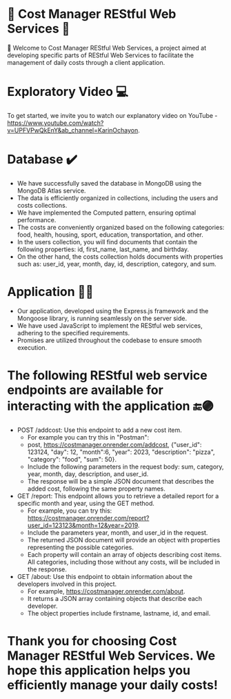 # 💸 Cost Manager REStful Web Services 💸

👋 Welcome to Cost Manager REStful Web Services, a project aimed at developing specific parts of REStful Web Services to facilitate the management of daily costs through a client application.

# Exploratory Video 💻
To get started, we invite you to watch our explanatory video on YouTube - https://www.youtube.com/watch?v=UPFVPwQkEnY&ab_channel=KarinOchayon.

# Database ✔️
- We have successfully saved the database in MongoDB using the MongoDB Atlas service.
- The data is efficiently organized in collections, including the users and costs collections.
- We have implemented the Computed pattern, ensuring optimal performance.
- The costs are conveniently organized based on the following categories: food, health, housing, sport, education, transportation, and other.
- In the users collection, you will find documents that contain the following properties: id, first_name, last_name, and birthday.
- On the other hand, the costs collection holds documents with properties such as: user_id, year, month, day, id, description, category, and sum.

# Application 👩‍💻
- Our application, developed using the Express.js framework and the Mongoose library, is running seamlessly on the server side.
- We have used JavaScript to implement the REStful web services, adhering to the specified requirements.
- Promises are utilized throughout the codebase to ensure smooth execution.

# The following REStful web service endpoints are available for interacting with the application 🔚🟣
  - POST /addcost: Use this endpoint to add a new cost item.
     - For example you can try this in "Postman":
     - post, https://costmanager.onrender.com/addcost, {"user_id": 123124, "day": 12, "month":6, "year": 2023, "description": "pizza", "category": "food", "sum": 50}.
     - Include the following parameters in the request body: sum, category, year, month, day, description, and user_id.
     - The response will be a simple JSON document that describes the added cost, following the same property names.
 -  GET /report: This endpoint allows you to retrieve a detailed report for a specific month and year, using the GET method.
     - For example, you can try this: https://costmanager.onrender.com/report?user_id=123123&month=12&year=2019.
     - Include the parameters year, month, and user_id in the request.
     - The returned JSON document will provide an object with properties representing the possible categories.
     - Each property will contain an array of objects describing cost items. All categories, including those without any costs, will be included in the response.
 -  GET /about: Use this endpoint to obtain information about the developers involved in this project.
     - For example, https://costmanager.onrender.com/about.
     - It returns a JSON array containing objects that describe each developer.
     - The object properties include firstname, lastname, id, and email.

# Thank you for choosing Cost Manager REStful Web Services. We hope this application helps you efficiently manage your daily costs!
